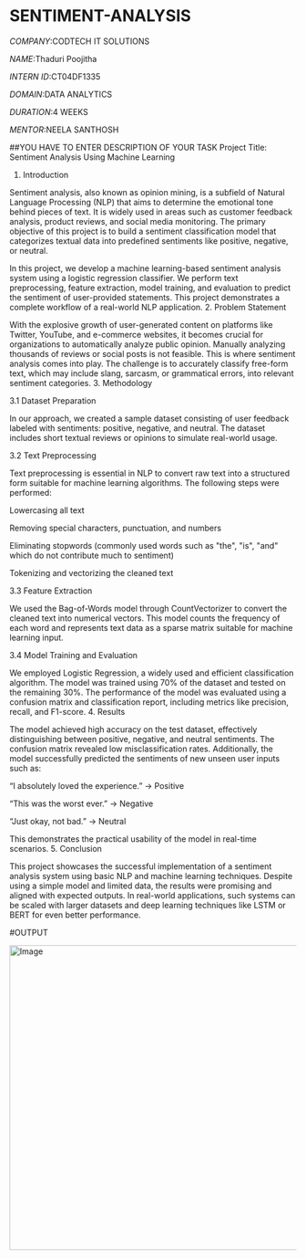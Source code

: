 # SENTIMENT-ANALYSIS

*COMPANY*:CODTECH IT SOLUTIONS

*NAME*:Thaduri Poojitha

*INTERN ID*:CT04DF1335

*DOMAIN*:DATA ANALYTICS

*DURATION*:4 WEEKS

*MENTOR*:NEELA SANTHOSH

##YOU HAVE TO ENTER DESCRIPTION OF YOUR TASK Project Title: Sentiment Analysis Using Machine Learning

1. Introduction

Sentiment analysis, also known as opinion mining, is a subfield of Natural Language Processing (NLP) that aims to determine the emotional tone behind pieces of text. It is widely used in areas such as customer feedback analysis, product reviews, and social media monitoring. The primary objective of this project is to build a sentiment classification model that categorizes textual data into predefined sentiments like positive, negative, or neutral.

In this project, we develop a machine learning-based sentiment analysis system using a logistic regression classifier. We perform text preprocessing, feature extraction, model training, and evaluation to predict the sentiment of user-provided statements. This project demonstrates a complete workflow of a real-world NLP application.
2. Problem Statement

With the explosive growth of user-generated content on platforms like Twitter, YouTube, and e-commerce websites, it becomes crucial for organizations to automatically analyze public opinion. Manually analyzing thousands of reviews or social posts is not feasible. This is where sentiment analysis comes into play. The challenge is to accurately classify free-form text, which may include slang, sarcasm, or grammatical errors, into relevant sentiment categories.
3. Methodology

3.1 Dataset Preparation

In our approach, we created a sample dataset consisting of user feedback labeled with sentiments: positive, negative, and neutral. The dataset includes short textual reviews or opinions to simulate real-world usage.

3.2 Text Preprocessing

Text preprocessing is essential in NLP to convert raw text into a structured form suitable for machine learning algorithms. The following steps were performed:

Lowercasing all text

Removing special characters, punctuation, and numbers

Eliminating stopwords (commonly used words such as "the", "is", "and" which do not contribute much to sentiment)

Tokenizing and vectorizing the cleaned text

3.3 Feature Extraction

We used the Bag-of-Words model through CountVectorizer to convert the cleaned text into numerical vectors. This model counts the frequency of each word and represents text data as a sparse matrix suitable for machine learning input.

3.4 Model Training and Evaluation

We employed Logistic Regression, a widely used and efficient classification algorithm. The model was trained using 70% of the dataset and tested on the remaining 30%. The performance of the model was evaluated using a confusion matrix and classification report, including metrics like precision, recall, and F1-score.
4. Results

The model achieved high accuracy on the test dataset, effectively distinguishing between positive, negative, and neutral sentiments. The confusion matrix revealed low misclassification rates. Additionally, the model successfully predicted the sentiments of new unseen user inputs such as:

“I absolutely loved the experience.” → Positive

“This was the worst ever.” → Negative

“Just okay, not bad.” → Neutral

This demonstrates the practical usability of the model in real-time scenarios.
5. Conclusion

This project showcases the successful implementation of a sentiment analysis system using basic NLP and machine learning techniques. Despite using a simple model and limited data, the results were promising and aligned with expected outputs. In real-world applications, such systems can be scaled with larger datasets and deep learning techniques like LSTM or BERT for even better performance.


#OUTPUT

<img width="534" alt="Image" src="https://github.com/user-attachments/assets/7a18b643-70f1-48a9-9e46-37238a9fa2c5" />
